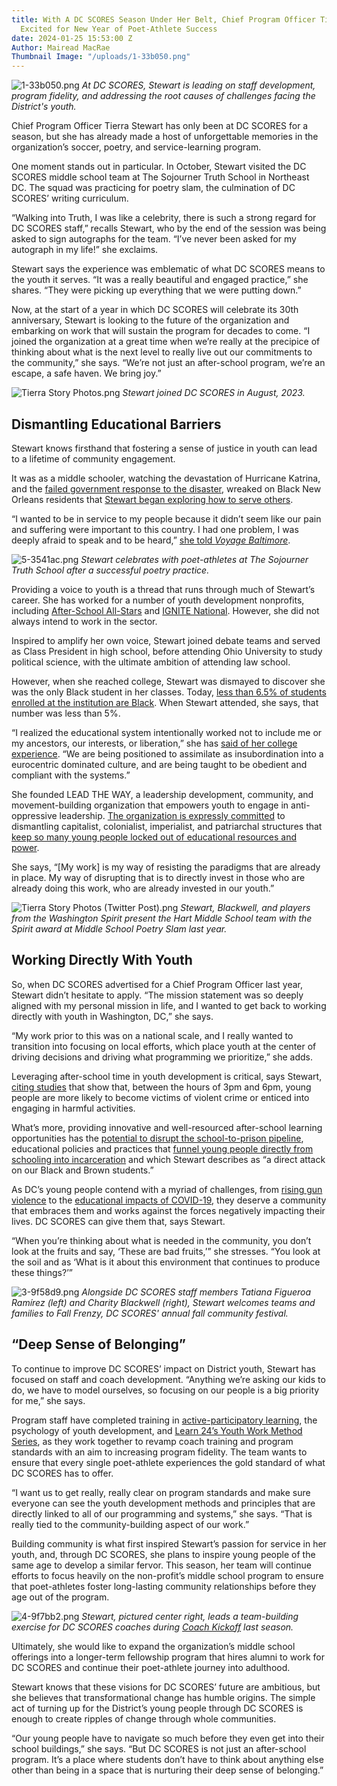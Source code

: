 ```yaml
---
title: With A DC SCORES Season Under Her Belt, Chief Program Officer Tierra Stewart
  Excited for New Year of Poet-Athlete Success
date: 2024-01-25 15:53:00 Z
Author: Mairead MacRae
Thumbnail Image: "/uploads/1-33b050.png"
---
```


![1-33b050.png](/uploads/1-33b050.png)
*At DC SCORES, Stewart is leading on staff development, program fidelity, and addressing the root causes of challenges facing the District's youth.*

























Chief Program Officer Tierra Stewart has only been at DC SCORES for a season, but she has already made a host of unforgettable memories in the organization’s soccer, poetry, and service-learning program.

One moment stands out in particular. In October, Stewart visited the DC SCORES middle school team at The Sojourner Truth School in Northeast DC. The squad was practicing for poetry slam, the culmination of DC SCORES’ writing curriculum.

“Walking into Truth, I was like a celebrity, there is such a strong regard for DC SCORES staff,” recalls Stewart, who by the end of the session was being asked to sign autographs for the team. “I’ve never been asked for my autograph in my life!” she exclaims.

Stewart says the experience was emblematic of what DC SCORES means to the youth it serves. “It was a really beautiful and engaged practice,” she shares. “They were picking up everything that we were putting down.”

Now, at the start of a year in which DC SCORES will celebrate its 30th anniversary, Stewart is looking to the future of the organization and embarking on work that will sustain the program for decades to come. “I joined the organization at a great time when we’re really at the precipice of thinking about what is the next level to really live out our commitments to the community,” she says. “We’re not just an after-school program, we’re an escape, a safe haven. We bring joy.”

![Tierra Story Photos.png](/uploads/Tierra%20Story%20Photos.png)
*Stewart joined DC SCORES in August, 2023.*

## Dismantling Educational Barriers

Stewart knows firsthand that fostering a sense of justice in youth can lead to a lifetime of community engagement.

It was as a middle schooler, watching the devastation of Hurricane Katrina, and the [failed government response to the disaster](https://www.govinfo.gov/content/pkg/CRPT-109hrpt377/pdf/CRPT-109hrpt377.pdf), wreaked on Black New Orleans residents that [Stewart began exploring how to serve others](https://msmagazine.com/2022/06/17/young-black-women-activism-juneteenth/).

“I wanted to be in service to my people because it didn’t seem like our pain and suffering were important to this country. I had one problem, I was deeply afraid to speak and to be heard,” [she told ](https://voyagebaltimore.com/interview/community-highlights-meet-tierra-stewart-of-lead-the-way/)*[Voyage Baltimore](https://voyagebaltimore.com/interview/community-highlights-meet-tierra-stewart-of-lead-the-way/)*.

![5-3541ac.png](/uploads/5-3541ac.png)
*Stewart celebrates with poet-athletes at The Sojourner Truth School after a successful poetry practice.*

Providing a voice to youth is a thread that runs through much of Stewart’s career. She has worked for a number of youth development nonprofits, including [After-School All-Stars](https://afterschoolallstars.org/asas_chapter/washington-d-c/) and [IGNITE National](https://ignitenational.org/). However, she did not always intend to work in the sector.

Inspired to amplify her own voice, Stewart joined debate teams and served as Class President in high school, before attending Ohio University to study political science, with the ultimate ambition of attending law school.

However, when she reached college, Stewart was dismayed to discover she was the only Black student in her classes. Today, [less than 6.5% of students enrolled at the institution are Black](https://datausa.io/profile/university/ohio-university-main-campus). When Stewart attended, she says, that number was less than 5%.

“I realized the educational system intentionally worked not to include me or my ancestors, our interests, or liberation,” she has [said of her college experience](https://voyagebaltimore.com/interview/community-highlights-meet-tierra-stewart-of-lead-the-way/). “We are being positioned to assimilate as insubordination into a eurocentric dominated culture, and are being taught to be obedient and compliant with the systems.”

She founded LEAD THE WAY, a leadership development, community, and movement-building organization that empowers youth to engage in anti-oppressive leadership. [The organization is expressly committed](https://letsleadtheway.org/about-us) to dismantling capitalist, colonialist, imperialist, and patriarchal structures that [keep so many young people locked out of educational resources and power](https://www.edweek.org/leadership/opinion-stop-talking-about-gaps-in-education-talk-about-harm/2023/08).

She says, “\[My work\] is my way of resisting the paradigms that are already in place. My way of disrupting that is to directly invest in those who are already doing this work, who are already invested in our youth.”

![Tierra Story Photos (Twitter Post).png](/uploads/Tierra%20Story%20Photos%20(Twitter%20Post).png)
*Stewart, Blackwell, and players from the Washington Spirit present the Hart Middle School team with the Spirit award at Middle School Poetry Slam last year.*

## Working Directly With Youth

So, when DC SCORES advertised for a Chief Program Officer last year, Stewart didn’t hesitate to apply. “The mission statement was so deeply aligned with my personal mission in life, and I wanted to get back to working directly with youth in Washington, DC,” she says.

“My work prior to this was on a national scale, and I really wanted to transition into focusing on local efforts, which place youth at the center of driving decisions and driving what programming we prioritize,” she adds.

Leveraging after-school time in youth development is critical, says Stewart, [citing studies](https://dcpolicycenter.wpenginepowered.com/wp-content/uploads/2023/04/OST-report_corrected-2023-09-23.pdf) that show that, between the hours of 3pm and 6pm, young people are more likely to become victims of violent crime or enticed into engaging in harmful activities.

What’s more, providing innovative and well-resourced after-school learning opportunities has the [potential to disrupt the school-to-prison pipeline](https://www.aypf.org/blog/disrupting-the-school-to-prison-pipeline/), educational policies and practices that [funnel young people directly from schooling into incarceration](https://www.aclu.org/documents/what-school-prison-pipeline) and which Stewart describes as “a direct attack on our Black and Brown students.”

As DC’s young people contend with a myriad of challenges, from [rising gun violence](https://www.washingtonpost.com/dc-md-va/2023/08/19/dc-homicides-rising-major-cities/) to the [educational impacts of COVID-19](https://wtop.com/local/2023/03/an-impossible-situation-how-the-pandemic-changed-public-education-for-dc-area-parents-students-and-leaders/), they deserve a community that embraces them and works against the forces negatively impacting their lives. DC SCORES can give them that, says Stewart.

“When you’re thinking about what is needed in the community, you don’t look at the fruits and say, ‘These are bad fruits,’” she stresses. “You look at the soil and as ‘What is it about this environment that continues to produce these things?’”

![3-9f58d9.png](/uploads/3-9f58d9.png)
*Alongside DC SCORES staff members Tatiana Figueroa Ramírez (left) and Charity Blackwell (right), Stewart welcomes teams and families to Fall Frenzy, DC SCORES' annual fall community festival.*

## “Deep Sense of Belonging”

To continue to improve DC SCORES’ impact on District youth, Stewart has focused on staff and coach development. “Anything we’re asking our kids to do, we have to model ourselves, so focusing on our people is a big priority for me,” she says.

Program staff have completed training in [active-participatory learning](https://transform.commons.gc.cuny.edu/2020/12/21/what-is-participatory-or-active-learning/), the psychology of youth development, and [Learn 24’s Youth Work Method Series](https://learn24.dc.gov/page/youth-work-method-series), as they work together to revamp coach training and program standards with an aim to increasing program fidelity. The team wants to ensure that every single poet-athlete experiences the gold standard of what DC SCORES has to offer.

“I want us to get really, really clear on program standards and make sure everyone can see the youth development methods and principles that are directly linked to all of our programming and systems,” she says. “That is really tied to the community-building aspect of our work.”

Building community is what first inspired Stewart’s passion for service in her youth, and, through DC SCORES, she plans to inspire young people of the same age to develop a similar fervor. This season, her team will continue efforts to focus heavily on the non-profit’s middle school program to ensure that poet-athletes foster long-lasting community relationships before they age out of the program.

![4-9f7bb2.png](/uploads/4-9f7bb2.png)
*Stewart, pictured center right, leads a team-building exercise for DC SCORES coaches during [Coach Kickoff](https://www.dcscores.org/blog/2023/09/dc-scores-kicks-off-fall-season-with-coach-training-and-networking) last season.*

Ultimately, she would like to expand the organization’s middle school offerings into a longer-term fellowship program that hires alumni to work for DC SCORES and continue their poet-athlete journey into adulthood.

Stewart knows that these visions for DC SCORES’ future are ambitious, but she believes that transformational change has humble origins. The simple act of turning up for the District’s young people through DC SCORES is enough to create ripples of change through whole communities.

“Our young people have to navigate so much before they even get into their school buildings,” she says. “But DC SCORES is not just an after-school program. It’s a place where students don’t have to think about anything else other than being in a space that is nurturing their deep sense of belonging.”